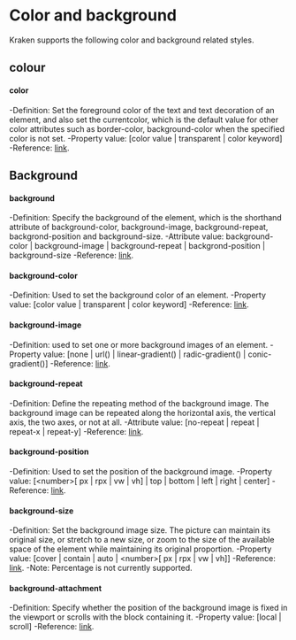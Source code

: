 # Color and background

Kraken supports the following color and background related styles.

## colour

#### color

-Definition: Set the foreground color of the text and text decoration of an element, and also set the currentcolor, which is the default value for other color attributes such as border-color, background-color when the specified color is not set.
-Property value: [color value | transparent | color keyword]
-Reference: [link](https://developer.mozilla.org/zh-CN/docs/Web/CSS/color).

## Background

#### background

-Definition: Specify the background of the element, which is the shorthand attribute of background-color, background-image, background-repeat, backgrond-position and background-size.
-Attribute value: background-color | background-image | background-repeat | backgrond-position | background-size
-Reference: [link](https://developer.mozilla.org/zh-CN/docs/Web/CSS/background).

#### background-color

-Definition: Used to set the background color of an element.
-Property value: [color value | transparent | color keyword]
-Reference: [link](https://developer.mozilla.org/zh-CN/docs/Web/CSS/background-color).

#### background-image

-Definition: used to set one or more background images of an element.
-Property value: [none | url() | linear-gradient() | radic-gradient() | conic-gradient()]
-Reference: [link](https://developer.mozilla.org/zh-CN/docs/Web/CSS/background-image).

#### background-repeat

-Definition: Define the repeating method of the background image. The background image can be repeated along the horizontal axis, the vertical axis, the two axes, or not at all.
-Attribute value: [no-repeat | repeat | repeat-x | repeat-y]
-Reference: [link](https://developer.mozilla.org/zh-CN/docs/Web/CSS/background-repeat).

#### background-position

-Definition: Used to set the position of the background image.
-Property value: [\<number>[ px | rpx | vw | vh] | top | bottom | left | right | center]
-Reference: [link](https://developer.mozilla.org/zh-CN/docs/Web/CSS/background-position).

#### background-size

-Definition: Set the background image size. The picture can maintain its original size, or stretch to a new size, or zoom to the size of the available space of the element while maintaining its original proportion.
-Property value: [cover | contain | auto | \<number>[ px | rpx | vw | vh]]
-Reference: [link](https://developer.mozilla.org/zh-CN/docs/Web/CSS/background-size).
-Note: Percentage is not currently supported.

#### background-attachment

-Definition: Specify whether the position of the background image is fixed in the viewport or scrolls with the block containing it.
-Property value: [local | scroll]
-Reference: [link](https://developer.mozilla.org/zh-CN/docs/Web/CSS/background-attachment).
